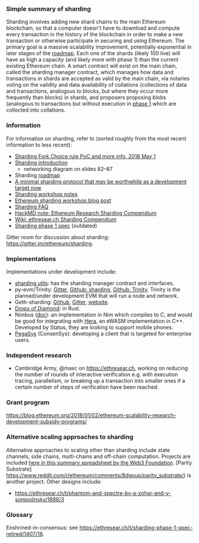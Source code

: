 ### Simple summary of sharding

Sharding involves adding new shard chains to the main Ethereum blockchain, so that a computer doesn't have to download and compute every transaction in the history of the blockchain in order to make a new transaction or otherwise participate in securing and using Ethereum. The primary goal is a massive scalability improvement, potentially exponential in later stages of the [roadmap](https://github.com/ethereum/wiki/wiki/Sharding-roadmap). Each one of the shards (likely 100 live) will have as high a capacity (and likely more with phase 1) than the current existing Ethereum chain. A smart contract will exist on the main chain, called the sharding manager contract, which manages how data and transactions in shards are accepted as valid by the main chain, via notaries voting on the validity and data availability of collations (collections of data and transactions, analogous to blocks, but where they occur more frequently than blocks) in shards, and proposers proposing blobs (analogous to transactions but without execution in [phase 1](https://github.com/ethereum/wiki/wiki/Sharding-roadmap) which are collected into collations.

### Information

For information on sharding, refer to (sorted roughly from the most recent information to less recent):
- [Sharding Fork Choice rule PoC and more info, 2018 May 1](https://twitter.com/VitalikButerin/status/991021062811930624)
- [Sharding introduction](https://docs.google.com/presentation/d/1mdmmgQlRFUvznq1jdmRwkwEyQB0YON5yAg4ArxtanE4/edit?usp=sharing)
   * networking diagram on slides 82–87
- Sharding [roadmap](https://github.com/ethereum/wiki/wiki/Sharding-roadmap)
- [A minimal sharding protocol that may be worthwhile as a development target now](https://ethresear.ch/t/a-minimal-sharding-protocol-that-may-be-worthwhile-as-a-development-target-now/1650) 
- [Sharding workshop notes](https://hackmd.io/s/HJ_BbgCFz#%E2%9F%A0-General-Introduction)
- [Ethereum sharding workshop blog post](https://medium.com/@icebearhww/ethereum-sharding-workshop-in-taipei-a44c0db8b8d9)
- [Sharding FAQ](https://github.com/ethereum/wiki/wiki/Sharding-FAQ)
- [HackMD note: Ethereum Research Sharding Compendium](http://notes.ethereum.org/s/BJc_eGVFM)
- [Wiki: ethresear.ch Sharding Compendium](https://github.com/ethereum/wiki/wiki/Wiki:-ethresear.ch-Sharding-Compendium)
- [Sharding phase 1 spec](https://ethresear.ch/t/sharding-phase-1-spec/1407) (outdated)

Gitter room for discussion about sharding: https://gitter.im/ethereum/sharding.

### Implementations
Implementations under development include:
- [sharding utils](https://github.com/ethereum/sharding): has the sharding manager contract and interfaces.
- py-evm/Trinity: [Gitter](https://gitter.im/ethereum/py-evm), [Github: sharding](https://github.com/ethereum/py-evm/tree/sharding), [Github: Trinity](https://github.com/ethereum/py-evm/tree/trinity). Trinity is the planned/under development EVM that will run a node and network.
- Geth-sharding: [Github](https://github.com/prysmaticlabs/geth-sharding), [Gitter](https://gitter.im/prysmaticlabs/geth-sharding), [website](https://prysmaticlabs.com/).
- [Drops of Diamond](https://github.com/Drops-of-Diamond/diamond_drops): in Rust.
- Nimbus ([doc](https://docs.google.com/document/d/14u65XVNLOd83cq3t7wNC9UPweZ6kPWvmXwRTWWn0diQ/edit#)): an implementation in Nim which compiles to C, and would be good for integrating with [Hera](https://github.com/ewasm/hera), an eWASM implementation in C++. Developed by Status, they are looking to support mobile phones.
- [PegaSys](https://twitter.com/PegasysEng) (ConsenSys): developing a client that is targeted for enterprise users.

### Independent research
- Cambridge Army, @maxc on https://ethresear.ch, working on reducing the number of rounds of interactive verification e.g. with execution tracing, parallelism, or breaking up a transaction into smaller ones if a certain number of steps of verification have been reached.

### Grant program

https://blog.ethereum.org/2018/01/02/ethereum-scalability-research-development-subsidy-programs/

### Alternative scaling approaches to sharding

Alternative approaches to scaling other than sharding include state channels, side chains, multi-chains and off-chain computation. Projects are included [here in this summary spreadsheet by the Web3 Foundation](https://docs.google.com/spreadsheets/d/1BQ0bK_LhSQvxtvXryVoIcmxeKMuVJCq6oD0aS5_hpC8). [Parity Substrate] https://www.reddit.com/r/ethereum/comments/8dgoup/parity_substrate/) is another project. Other designs include:
- https://ethresear.ch/t/phantom-and-spectre-by-a-zohar-and-y-sompolinsky/1888/3


### Glossary

Enshrined-in-consensus: see https://ethresear.ch/t/sharding-phase-1-spec-retired/1407/18.